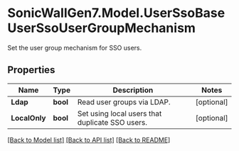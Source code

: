 # SonicWallGen7.Model.UserSsoBaseUserSsoUserGroupMechanism
Set the user group mechanism for SSO users.

## Properties

Name | Type | Description | Notes
------------ | ------------- | ------------- | -------------
**Ldap** | **bool** | Read user groups via LDAP. | [optional] 
**LocalOnly** | **bool** | Set using local users that duplicate SSO users. | [optional] 

[[Back to Model list]](../README.md#documentation-for-models) [[Back to API list]](../README.md#documentation-for-api-endpoints) [[Back to README]](../README.md)

